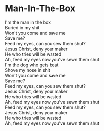 # Man-In-The-Box

I'm the man in the box  
Buried in my shit  
Won't you come and save me  
Save me?  
Feed my eyes, can you sew them shut?  
Jesus Christ, deny your maker  
He who tries will be wasted  
Ah, feed my eyes now you've sewn them shut  
I'm the dog who gets beat  
Shove my nose in shit  
Won't you come and save me  
Save me?  
Feed my eyes, can you sew them shut?  
Jesus Christ, deny your maker  
He who tries will be wasted  
Ah, feed my eyes now you've sewn them shut  
Feed my eyes, can you sew them shut?  
Jesus Christ, deny your maker  
He who tries will be wasted  
Ah, feed my eyes now you've sewn them shut
